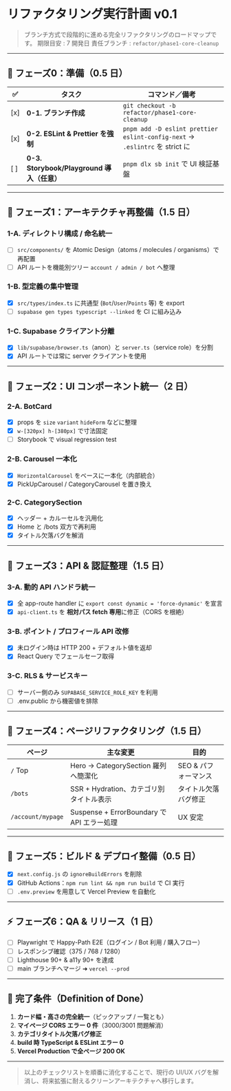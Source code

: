 # リファクタリング実行計画 v0.1

> ブランチ方式で段階的に進める完全リファクタリングのロードマップです。
> 期限目安 : 7 開発日    責任ブランチ : `refactor/phase1-core-cleanup`

---

## 📂 フェーズ0：準備（0.5 日）

| ✅ | タスク | コマンド／備考 |
|----|--------|----------------|
| [x] | **0-1. ブランチ作成** | `git checkout -b refactor/phase1-core-cleanup` |
| [x] | **0-2. ESLint & Prettier を強制** | `pnpm add -D eslint prettier eslint-config-next` → `.eslintrc` を strict に |
| [ ] | **0-3. Storybook/Playground 導入（任意）** | `pnpm dlx sb init` で UI 検証基盤 |

---

## 🔹 フェーズ1：アーキテクチャ再整備（1.5 日）

### 1-A. ディレクトリ構成 / 命名統一

- [ ] `src/components/` を Atomic Design（atoms / molecules / organisms）で再配置
- [ ] API ルートを機能別ツリー `account / admin / bot` へ整理

### 1-B. 型定義の集中管理

- [x] `src/types/index.ts` に共通型 (`Bot`/`User`/`Points` 等) を export
- [ ] `supabase gen types typescript --linked` を CI に組み込み

### 1-C. Supabase クライアント分離

- [x] `lib/supabase/browser.ts`（anon）と `server.ts`（service role）を分割
- [x] API ルートでは常に server クライアントを使用

---

## 🔹 フェーズ2：UI コンポーネント統一（2 日）

### 2-A. BotCard

- [x] props を `size` `variant` `hideForm` などに整理
- [x] `w-[320px] h-[380px]` で寸法固定
- [ ] Storybook で visual regression test

### 2-B. Carousel 一本化

- [x] `HorizontalCarousel` をベースに一本化（内部統合）
- [x] PickUpCarousel / CategoryCarousel を置き換え

### 2-C. CategorySection

- [x] ヘッダー + カルーセルを汎用化
- [x] Home と /bots 双方で再利用
- [x] タイトル欠落バグを解消

---

## 🔹 フェーズ3：API & 認証整理（1.5 日）

### 3-A. 動的 API ハンドラ統一

- [x] 全 app-route handler に `export const dynamic = 'force-dynamic'` を宣言
- [x] `api-client.ts` を **相対パス fetch 専用**に修正（CORS を根絶）

### 3-B. ポイント / プロフィール API 改修

- [x] 未ログイン時は HTTP 200 + デフォルト値を返却
- [x] React Query でフェールセーフ取得

### 3-C. RLS & サービスキー

- [ ] サーバー側のみ `SUPABASE_SERVICE_ROLE_KEY` を利用
- [ ] .env.public から機密値を排除

---

## 🔹 フェーズ4：ページリファクタリング（1.5 日）

| ページ | 主な変更 | 目的 |
|--------|----------|------|
| `/` Top | Hero → CategorySection 羅列へ簡潔化 | SEO & パフォーマンス |
| `/bots` | SSR + Hydration、カテゴリ別タイトル表示 | タイトル欠落バグ修正 |
| `/account/mypage` | Suspense + ErrorBoundary で API エラー処理 | UX 安定 |

---

## 🔹 フェーズ5：ビルド & デプロイ整備（0.5 日）

- [x] `next.config.js` の `ignoreBuildErrors` を削除
- [x] GitHub Actions：`npm run lint && npm run build` で CI 実行
- [ ] `.env.preview` を用意して Vercel Preview を自動化

---

## ⚡ フェーズ6：QA & リリース（1 日）

- [ ] Playwright で Happy-Path E2E（ログイン / Bot 利用 / 購入フロー）
- [ ] レスポンシブ確認（375 / 768 / 1280）
- [ ] Lighthouse 90+ & a11y 90+ を達成
- [ ] main ブランチへマージ ➜ `vercel --prod`

---

## 🎯 完了条件（Definition of Done）

1. **カード幅・高さの完全統一**（ピックアップ / 一覧とも）
2. **マイページ CORS エラー 0 件**（3000/3001 問題解消）
3. **カテゴリタイトル欠落バグ修正**
4. **build 時 TypeScript & ESLint エラー 0**
5. **Vercel Production で全ページ 200 OK**

---

> 以上のチェックリストを順番に消化することで、現行の UI/UX バグを解消し、将来拡張に耐えるクリーンアーキテクチャへ移行します。
